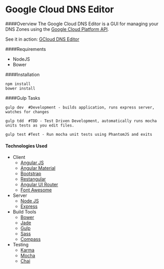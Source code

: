 Google Cloud DNS Editor
=============================
####Overview
The Google Cloud DNS Editor is a GUI for managing your DNS Zones using the [Google Cloud Platform API](https://cloud.google.com/dns/api/v1beta1/).

See it in action: [GCloud DNS Editor](http://gclouddns.xdoji.com/)

####Requirements
* NodeJS
* Bower

####Installation
```
npm install
bower install
```

####Gulp Tasks
```
gulp dev  #Development - builds application, runs express server, watches for changes

gulp tdd  #TDD - Test Driven Development, automatically runs mocha units tests as you edit files.

gulp test #Test - Run mocha unit tests using PhantomJS and exits

```
#### Technologies Used
* Client
  * [Angular JS](https://angularjs.org/)
  * [Angular Material](https://material.angularjs.org/)
  * [Bootstrap](http://getbootstrap.com/)
  * [Restangular](https://github.com/mgonto/restangular)
  * [Angular UI Router](https://github.com/angular-ui/ui-router)
  * [Font Awesome](http://fortawesome.github.io/Font-Awesome/)
* Server
  * [Node JS](http://nodejs.org/)
  * [Express](http://expressjs.com/)
* Build Tools
  * [Bower](http://bower.io/)
  * [Jade](http://jade-lang.com/)
  * [Gulp](gulpjs.com)
  * [Sass](http://sass-lang.com/)
  * [Compass](http://compass-style.org/)
* Testing
  * [Karma](https://github.com/karma-runner/karma)
  * [Mocha](https://mochajs.org/)
  * [Chai](http://chaijs.com/)
